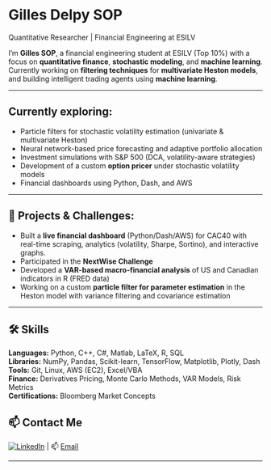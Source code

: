 # Gilles Delpy SOP
Quantitative Researcher | Financial Engineering at ESILV 

I’m **Gilles SOP**, a financial engineering student at ESILV (Top 10%) with a focus on **quantitative finance**, **stochastic modeling**, and **machine learning**.  
Currently working on **filtering techniques** for **multivariate Heston models**, and building intelligent trading agents using **machine learning**.

---

##  Currently exploring:
- Particle filters for stochastic volatility estimation (univariate & multivariate Heston)
- Neural network-based price forecasting and adaptive portfolio allocation
- Investment simulations with S&P 500 (DCA, volatility-aware strategies)
- Development of a custom **option pricer** under stochastic volatility models
- Financial dashboards using Python, Dash, and AWS

---

## 💼 Projects & Challenges:
- Built a **live financial dashboard** (Python/Dash/AWS) for CAC40 with real-time scraping, analytics (volatility, Sharpe, Sortino), and interactive graphs.
- Participated in the **NextWise Challenge** 
- Developed a **VAR-based macro-financial analysis** of US and Canadian indicators in R (FRED data)
- Working on a custom **particle filter for parameter estimation** in the Heston model with variance filtering and covariance estimation

---

## 🛠 Skills

**Languages:** Python, C++, C#, Matlab, LaTeX, R, SQL  
**Libraries:** NumPy, Pandas, Scikit-learn, TensorFlow, Matplotlib, Plotly, Dash  
**Tools:** Git, Linux, AWS (EC2), Excel/VBA  
**Finance:** Derivatives Pricing, Monte Carlo Methods, VAR Models, Risk Metrics  
**Certifications:** Bloomberg Market Concepts


## 📫 Contact Me  
[![LinkedIn](https://img.shields.io/badge/LinkedIn-blue?logo=linkedin&logoColor=white)](https://www.linkedin.com/in/delpy-sop/)
 | 📫 [Email](mailto:delpysop@gmail.com)

---

